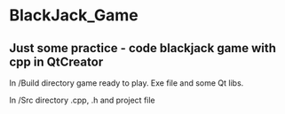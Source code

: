 # BlackJack_Game
Just some practice - code blackjack game with cpp in QtCreator
--
In /Build directory game ready to play. Exe file and some Qt libs.

In /Src directory .cpp, .h and project file
